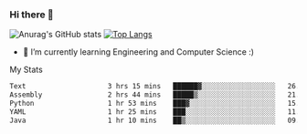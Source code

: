 ### Hi there 👋

![Anurag's GitHub stats](https://github-readme-stats.vercel.app/api?username=MatteoIorio11&show_icons=true&theme=dark) 
[![Top Langs](https://github-readme-stats.vercel.app/api/top-langs/?username=MatteoIorio11&theme=dark)](https://github.com/MatteoIorio11/github-readme-stats)

- 🌱 I’m currently learning Engineering and Computer Science :)

<!--
**MatteoIorio11/MatteoIorio11** is a ✨ _special_ ✨ repository because its `README.md` (this file) appears on your GitHub profile.

Here are some ideas to get you started:

- 🔭 I’m currently working on ...
- 🌱 I’m currently learning ...
- 👯 I’m looking to collaborate on ...
- 🤔 I’m looking for help with ...
- 💬 Ask me about ...
- 📫 How to reach me: ...
- 😄 Pronouns: ...
- ⚡ Fun fact: ...
-->
My Stats
<!--START_SECTION:waka-->

```txt
Text                    3 hrs 15 mins   ██████▓░░░░░░░░░░░░░░░░░░   26.14 %
Assembly                2 hrs 44 mins   █████▒░░░░░░░░░░░░░░░░░░░   21.97 %
Python                  1 hr 53 mins    ███▓░░░░░░░░░░░░░░░░░░░░░   15.10 %
YAML                    1 hr 25 mins    ███░░░░░░░░░░░░░░░░░░░░░░   11.44 %
Java                    1 hr 10 mins    ██▒░░░░░░░░░░░░░░░░░░░░░░   09.40 %
```

<!--END_SECTION:waka-->
